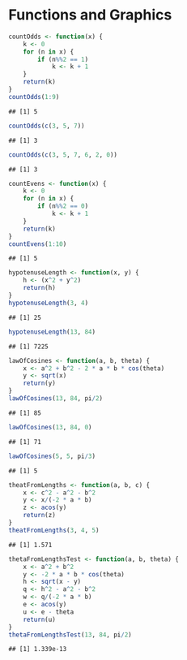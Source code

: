 Functions and Graphics 
========================================================


```r
countOdds <- function(x) {
    k <- 0
    for (n in x) {
        if (n%%2 == 1) 
            k <- k + 1
    }
    return(k)
}
countOdds(1:9)
```

```
## [1] 5
```

```r
countOdds(c(3, 5, 7))
```

```
## [1] 3
```

```r
countOdds(c(3, 5, 7, 6, 2, 0))
```

```
## [1] 3
```



```r
countEvens <- function(x) {
    k <- 0
    for (n in x) {
        if (n%%2 == 0) 
            k <- k + 1
    }
    return(k)
}
countEvens(1:10)
```

```
## [1] 5
```


```r
hypotenuseLength <- function(x, y) {
    h <- (x^2 + y^2)
    return(h)
}
hypotenuseLength(3, 4)
```

```
## [1] 25
```

```r
hypotenuseLength(13, 84)
```

```
## [1] 7225
```



```r
lawOfCosines <- function(a, b, theta) {
    x <- a^2 + b^2 - 2 * a * b * cos(theta)
    y <- sqrt(x)
    return(y)
}
lawOfCosines(13, 84, pi/2)
```

```
## [1] 85
```

```r
lawOfCosines(13, 84, 0)
```

```
## [1] 71
```

```r
lawOfCosines(5, 5, pi/3)
```

```
## [1] 5
```




```r
theatFromLengths <- function(a, b, c) {
    x <- c^2 - a^2 - b^2
    y <- x/(-2 * a * b)
    z <- acos(y)
    return(z)
}
theatFromLengths(3, 4, 5)
```

```
## [1] 1.571
```



```r
thetaFromLengthsTest <- function(a, b, theta) {
    x <- a^2 + b^2
    y <- -2 * a * b * cos(theta)
    h <- sqrt(x - y)
    q <- h^2 - a^2 - b^2
    w <- q/(-2 * a * b)
    e <- acos(y)
    u <- e - theta
    return(u)
}
thetaFromLengthsTest(13, 84, pi/2)
```

```
## [1] 1.339e-13
```





